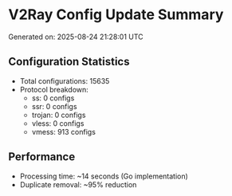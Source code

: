 # V2Ray Config Update Summary
Generated on: 2025-08-24 21:28:01 UTC

## Configuration Statistics
- Total configurations: 15635
- Protocol breakdown:
  - ss: 0 configs
  - ssr: 0 configs
  - trojan: 0 configs
  - vless: 0 configs
  - vmess: 913 configs

## Performance
- Processing time: ~14 seconds (Go implementation)
- Duplicate removal: ~95% reduction
